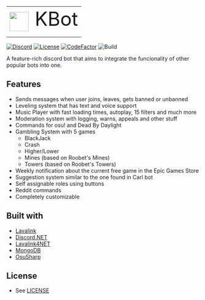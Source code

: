 <table>
   <tr>
      <td>
         <img src="https://loathsome-condition.000webhostapp.com/icon.png" style="margin: 0px; padding: 0px;" width="50" height="50">
      </td>
      <td>
         <p style="font-size: 50px; margin: 0px 0px 13px 0px; padding: 0px;">KBot</p>
      </td>
   </tr>
</table>

[![Discord](https://discordapp.com/api/guilds/863751874922676234/widget.png)](https://discord.gg/hGxaMkfMBR)
[![License](https://img.shields.io/github/license/kmen1/kbot)](https://github.com/KMen1/KBot/blob/master/LICENSE)
[![CodeFactor](https://www.codefactor.io/repository/github/kmen1/kbot/badge)](https://www.codefactor.io/repository/github/kmen1/kbot)
![Build](https://github.com/KMen1/KBot/actions/workflows/build.yml/badge.svg)

A feature-rich discord bot that aims to integrate the funcionality of other popular bots into one.

## Features
   * Sends messages when user joins, leaves, gets banned or unbanned
   * Leveling system that has text and voice support
   * Music Player with fast loading times, autoplay, 15 filters and much more
   * Moderation system with logging, warns, appeals and other stuff
   * Commands for osu! and Dead By Daylight
   * Gambling System with 5 games 
        * BlackJack
        * Crash
        * Higher/Lower
        * Mines (based on Roobet's Mines)
        * Towers (based on Roobet's Towers)
   * Weekly notification about the current free game in the Epic Games Store
   * Suggestion system similar to the one found in Carl bot
   * Self assignable roles using buttons
   * Reddit commands
   * Completely customizable

## Built with
   * [Lavalink](https://github.com/freyacodes/Lavalink)
   * [Discord.NET](https://github.com/discord-net/Discord.Net)
   * [Lavalink4NET](https://github.com/angelobreuer/Lavalink4NET)
   * [MongoDB](https://github.com/mongodb/mongo-csharp-driver)
   * [OsuSharp](https://github.com/Kiritsu/OsuSharp)

## License
   * See [LICENSE](https://github.com/KMen1/KBot/blob/master/LICENSE)
